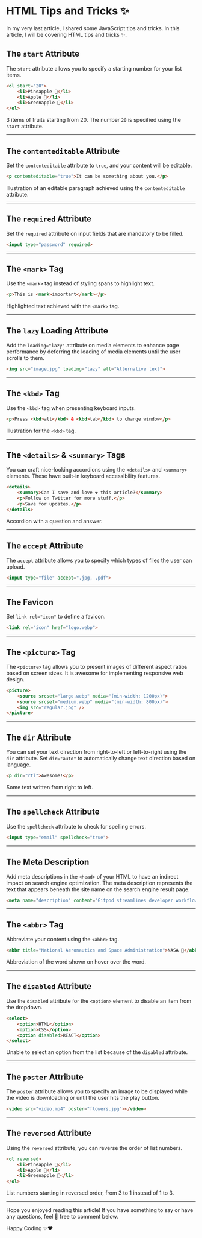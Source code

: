 
# HTML Tips and Tricks ✨

In my very last article, I shared some JavaScript tips and tricks. In this article, I will be covering HTML tips and tricks ✨.

## The `start` Attribute

The `start` attribute allows you to specify a starting number for your list items.

```html
<ol start="20">
    <li>Pineapple 🍍</li>
    <li>Apple 🍎</li>
    <li>Greenapple 🍏</li>
</ol>
```

3 items of fruits starting from 20. The number `20` is specified using the `start` attribute.

---

## The `contenteditable` Attribute

Set the `contenteditable` attribute to `true`, and your content will be editable.

```html
<p contenteditable="true">It can be something about you.</p>
```

Illustration of an editable paragraph achieved using the `contenteditable` attribute.

---

## The `required` Attribute

Set the `required` attribute on input fields that are mandatory to be filled.

```html
<input type="password" required>
```

---

## The `<mark>` Tag

Use the `<mark>` tag instead of styling spans to highlight text.

```html
<p>This is <mark>important</mark></p>
```

Highlighted text achieved with the `<mark>` tag.

---

## The `lazy` Loading Attribute

Add the `loading="lazy"` attribute on media elements to enhance page performance by deferring the loading of media elements until the user scrolls to them.

```html
<img src="image.jpg" loading="lazy" alt="Alternative text">
```

---

## The `<kbd>` Tag

Use the `<kbd>` tag when presenting keyboard inputs.

```html
<p>Press <kbd>alt</kbd> & <kbd>tab</kbd> to change window</p>
```

Illustration for the `<kbd>` tag.

---

## The `<details>` & `<summary>` Tags

You can craft nice-looking accordions using the `<details>` and `<summary>` elements. These have built-in keyboard accessibility features.

```html
<details>
    <summary>Can I save and love ❤️ this article?</summary>
    <p>Follow on Twitter for more stuff.</p>
    <p>Save for updates.</p>
</details>
```

Accordion with a question and answer.

---

## The `accept` Attribute

The `accept` attribute allows you to specify which types of files the user can upload.

```html
<input type="file" accept=".jpg, .pdf">
```

---

## The Favicon

Set `link rel="icon"` to define a favicon.

```html
<link rel="icon" href="logo.webp">
```

---

## The `<picture>` Tag

The `<picture>` tag allows you to present images of different aspect ratios based on screen sizes. It is awesome for implementing responsive web design.

```html
<picture>
    <source srcset="large.webp" media="(min-width: 1200px)">
    <source srcset="medium.webp" media="(min-width: 800px)">
    <img src="regular.jpg" />
</picture>
```

---

## The `dir` Attribute

You can set your text direction from right-to-left or left-to-right using the `dir` attribute. Set `dir="auto"` to automatically change text direction based on language.

```html
<p dir="rtl">Awesome!</p>
```

Some text written from right to left.

---

## The `spellcheck` Attribute

Use the `spellcheck` attribute to check for spelling errors.

```html
<input type="email" spellcheck="true">
```

---

## The Meta Description

Add meta descriptions in the `<head>` of your HTML to have an indirect impact on search engine optimization. The meta description represents the text that appears beneath the site name on the search engine result page.

```html
<meta name="description" content="Gitpod streamlines developer workflows by providing prebuilt, collaborative developer environments in your browser - powered by VS Code.">
```

---

## The `<abbr>` Tag

Abbreviate your content using the `<abbr>` tag.

```html
<abbr title="National Aeronautics and Space Administration">NASA 🚀</abbr>
```

Abbreviation of the word shown on hover over the word.

---

## The `disabled` Attribute

Use the `disabled` attribute for the `<option>` element to disable an item from the dropdown.

```html
<select>
    <option>HTML</option>
    <option>CSS</option>
    <option disabled>REACT</option>
</select>
```

Unable to select an option from the list because of the `disabled` attribute.

---

## The `poster` Attribute

The `poster` attribute allows you to specify an image to be displayed while the video is downloading or until the user hits the play button.

```html
<video src="video.mp4" poster="flowers.jpg"></video>
```

---

## The `reversed` Attribute

Using the `reversed` attribute, you can reverse the order of list numbers.

```html
<ol reversed>
    <li>Pineapple 🍍</li>
    <li>Apple 🍎</li>
    <li>Greenapple 🍏</li>
</ol>
```

List numbers starting in reversed order, from 3 to 1 instead of 1 to 3.

---

Hope you enjoyed reading this article! If you have something to say or have any questions, feel 💯 free to comment below.

Happy Coding ✨❤️
